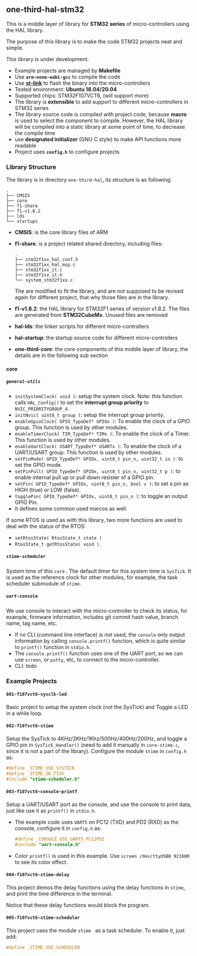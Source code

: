 ## one-third-hal-stm32

This is a middle layer of library for **STM32 series** of micro-controllers using the HAL library.

The purpose of this library is to make the code STM32 projects neat and simple.

This library is under development.

* Example projects are managed by **Makefile**
* Use **`arm-none-eabi-gcc`** to compile the code
* Use [**st-link**](https://github.com/stlink-org/stlink) to flash the binary into the micro-controllers
* Tested environment: **Ubuntu 18.04/20.04**
* Supported chips: STM32F107VCT6, (will support more)
* The library is **extensible** to add support to different micro-controllers in STM32 series
* The library source code is compiled with project code, because **macro** is used to select the component to compile. However, the HAL library will be compiled into a static library at some point of time, to decrease the compile time
* use **designated initializer** (GNU C style)  to make API functions more readable
* Project uses **`config.h`** to configure projects

### Library Structure

The library is in directory `one-third-hal`, its structure is as following:

```text
.
├── CMSIS
├── core
├── f1-share
├── f1-v1.8.2
├── lds
└── startups
```

* **CMSIS**: is the core library files of ARM

* **f1-share**: is a project related shared directory, including files:

  ```text
  .
  ├── stm32f1xx_hal_conf.h
  ├── stm32f1xx_hal_msp.c
  ├── stm32f1xx_it.c
  ├── stm32f1xx_it.h
  └── system_stm32f1xx.c
  ```

  The are modified to fit the library, and are not supposed to be revised again for different project, that why those files are in the library.

* **f1-v1.8.2**: the HAL library for STM32F1 series of version v1.8.2. The files are generated from **STM32CubeMx**. Unused files are removed

* **hal-lds**: the linker scripts for different micro-controllers

* **hal-startup**: the startup source code for different micro-controllers

* **one-third-core**: the core components of this middle layer of library, the details are in the following sub section

#### core

##### `general-utils`

* `initSystemClock( void )`: setup the system clock. Note: this function calls `HAL_Config()` to set the **interrupt group priority** to `NVIC_PRIORITYGROUP_4`.
* `initNvic( uint8_t group )`: setup the interrupt group priority.
* `enableGpioClock( GPIO_TypeDef* GPIOx )`: To enable the clock of a GPIO group. This function is used by other modules.
* `enableTimerClock( TIM_TypeDef* TIMx )`: To enable the clock of a Timer. This function is used by other modules.
* `enableUartClock( USART_TypeDef* USARTx )`: To enable the clock of a UART/USART group. This function is used by other modules.
* `setPinMode( GPIO_TypeDef* GPIOx, uint8_t pin_n, uint32_t io )`: to set the GPIO mode.
* `setPinPull( GPIO_TypeDef* GPIOx, uint8_t pin_n, uint32_t p )`: to enable internal pull up or pull down resister of a GPIO pin. 
* `setPin( GPIO_TypeDef* GPIOx, uint8_t pin_n, bool v )`: to set a pin as HIGH (true) or LOW (false).
* `togglePin( GPIO_TypeDef* GPIOx, uint8_t pin_n )`: to toggle an output GPIO Pin.
* It defines some common used marcos as well.

If some RTOS is used as with this library, two more functions are used to deal with the status of the RTOS:

* `setRtosState( RtosState_t state )`
* `RtosState_t getRtosState( void )`.

##### `stime-scheduler`

System time of this `core` . The default timer for this system time is `SysTick`. It is used as the reference clock for other modules, for example, the task scheduler submodule of `stime`.

##### `uart-console`

We use console to interact with the micro-controller to check its status, for example, firmware information, includes git commit hash value, branch name, tag name, etc.

* If no CLI (command line interface) is not used, the `console` only output information by calling `console.printf()` function, which is quite similar to `printf()` function in `stdio.h`.
* The `console.printf()` function uses one of the UART port, so we can use `screen`, or `putty`, etc, to connect to the micro-controller.
* CLI: todo

### Example Projects

#### `001-f107vct6-sysclk-led`

Basic project to setup the system clock (not the SysTick) and Toggle a LED in a while loop.

#### `002-f107vct6-stime`

Setup the SysTick to 4KHz/2KHz/1Khz/500Hz/400Hz/200Hz, and toggle a GPIO pin in `SysTick_Handler()` (need to add it manually in `core-stime.c`, since it is not a part of the library). Configure the module `stime` in `config.h` as:

```c
#define _STIME_USE_SYSTICK
#define _STIME_2K_TICK
#include "stime-scheduler.h"
```



#### `003-f107vct6-console-printf`

Setup a UART/USART port as the console, and use the console to print data, just like use it as `printf()` in `stdio.h`.

* The example code uses `UART5` on PC12 (TXD) and PD2 (RXD) as the console, configure it in `config.h` as:

  ```c
  #define _CONSOLE_USE_UART5_PC12PD2
  #include "uart-console.h"
  ```

* Color `printf()` is used in this example. Use `screen /dev/ttyUSB0 921600` to see its color effect.

#### `004-f107vct6-stime-delay`

This project demos the delay functions using the delay functions in `stime`, and print the time difference in the terminal.

Notice that these delay functions would block the program.

#### `005-f107vct6-stime-scheduler`

This project uses the module `stime ` as a task scheduler. To enable it, just add:

```c
#define _STIME_USE_SCHEDULER
```

